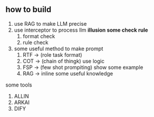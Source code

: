 ## how to build

1. use RAG to make  LLM precise
2. use interceptor to process llm **illusion some check rule**
    1. format check
    2. rule check
3. some useful method to make prompt
    1. RTF → (role task format)
    2. COT → (chain of thingk) use logic
    3. FSP → (few shot prompiting) show some example
    4. RAG → inline some useful knowledge

some tools

1. ALLIN
2. ARKAI
3. DIFY
